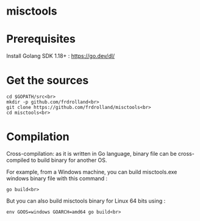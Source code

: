 # misctools

# Prerequisites
Install Golang SDK 1.18+ : https://go.dev/dl/

# Get the sources
    cd $GOPATH/src<br>
    mkdir -p github.com/frdrolland<br>
    git clone https://github.com/frdrolland/misctools<br>
    cd misctools<br>

# Compilation

Cross-compilation: as it is written in Go language, binary file can be cross-compiled to build binary for another OS.

For example, from a Windows machine, you can build misctools.exe windows binary file with this command :<br>

    go build<br>
But you can also build misctools binary for Linux 64 bits using :<br>

    env GOOS=windows GOARCH=amd64 go build<br>
    
